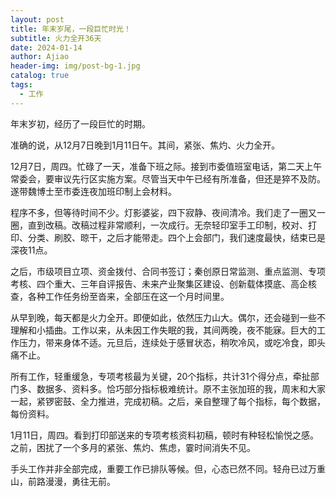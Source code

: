 ```yaml
---
layout: post
title: 年末岁尾，一段巨忙时光！
subtitle: 火力全开36天
date: 2024-01-14
author: Ajiao
header-img: img/post-bg-1.jpg
catalog: true
tags:
  - 工作
---
```

年末岁初，经历了一段巨忙的时期。

准确的说，从12月7日晚到1月11日午。其间，紧张、焦灼、火力全开。

12月7日，周四。忙碌了一天，准备下班之际。接到市委值班室电话，第二天上午常委会，要审议先行区实施方案。尽管当天中午已经有所准备，但还是猝不及防。遂带魏博士至市委连夜加班印制上会材料。

程序不多，但等待时间不少。灯影婆娑，四下寂静、夜间清冷。我们走了一圈又一圈，直到改稿。改稿过程非常顺利，一次成行。无奈轻印室手工印制，校对、打印、分类、刷胶、晾干，之后才能带走。四个上会部门，我们速度最快，结束已是深夜11点。

之后，市级项目立项、资金拨付、合同书签订；秦创原日常监测、重点监测、专项考核、四个重大、三年自评报告、未来产业聚集区建设、创新载体摸底、高企核查，各种工作任务纷至沓来，全部压在这一个月时间里。

从早到晚，每天都是火力全开。即便如此，依然压力山大。偶尔，还会碰到一些不理解和小插曲。工作以来，从未因工作失眠的我，其间两晚，夜不能寐。巨大的工作压力，带来身体不适。元旦后，连续处于感冒状态，稍吹冷风，或吃冷食，即头痛不止。

所有工作，轻重缓急，专项考核最为关键，20个指标，共计31个得分点，牵扯部门多、数据多、资料多。恰巧部分指标极难统计。原不主张加班的我，周末和大家一起，紧锣密鼓、全力推进，完成初稿。之后，亲自整理了每个指标，每个数据，每份资料。

1月11日，周四。看到打印部送来的专项考核资料初稿，顿时有种轻松愉悦之感。之前，困扰了一个多月的紧张、焦灼、焦虑，霎时间消失不见。

手头工作并非全部完成，重要工作已排队等候。但，心态已然不同。轻舟已过万重山，前路漫漫，勇往无前。
